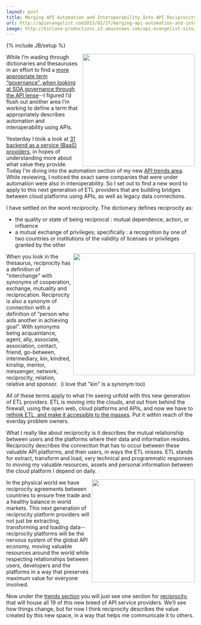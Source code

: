 ```yaml
---
layout: post
title: Merging API Automation and Interoperability Into API Reciprocity
url: http://apievangelist.com2013/02/27/merging-api-automation-and-interoperability-into-api-reciprocity/
image: http://kinlane-productions.s3.amazonaws.com/api-evangelist-site/blog/reciprocity-trends.png
---
```

{% include JB/setup %}<p>
     <a href="http://apievangelist.com/trends/reciprocity.php"><img src="https://s3.amazonaws.com/kinlane-productions/api-evangelist/trends/reciprocity-trends.png"  width="300" align="right" /></a>
</p>
<p>
     While I’m wading through dictionaries and thesauruses in an effort to find a <a href="/2013/02/27/what-is-better-word-for-governance-when-it-comes-to-apis/">more appropriate term “governance”, when looking at SOA governance through the API lense</a>--I figured I’d flush out another area I’m working to define a term that appropriately describes automation and interoperability using APIs.
</p>
<p>
     Yesterday I took a look at <a href="/2013/02/26/75-features-from-across-31-baas-providers/">31 backend as a service (BaaS) providers</a>, in hopes of understanding more about what value they provide. Today I'm diving into the automation section of my new <a href="/trends/">API trends area</a>. While reviewing, I noticed the exact same companies that were under automation were also in interoperability. So I set out to find a new word to apply to this next generation of ETL providers that are building bridges between cloud platforms using APIs, as well as legacy data connections.
</p>
<p>
     I have settled on the word reciprocity. The dictionary defines reciprocity as:
</p>
<ul>
     <li>the quality or state of being reciprocal : mutual dependence, action, or influence
     </li>
     <li>a mutual exchange of privileges; specifically : a recognition by one of two countries or institutions of the validity of licenses or privileges granted by the other
     </li>
</ul>
<p>
     <a href="http://apievangelist.com/trends/reciprocity.php"><img src="https://s3.amazonaws.com/kinlane-productions/api-evangelist/trends/social-reciprocity.png"  width="325" align="right" /></a>
</p>
<p>
     When you look in the thesaurus, reciprocity has a definition of "interchange" with synonyms of cooperation, exchange, mutuality and reciprocation. Reciprocity is also a synonym of connection with a definition of “person who aids another in achieving goal”. With synonyms being acquaintance, agent, ally, associate, association, contact, friend, go-between, intermediary, kin, kindred, kinship, mentor, messenger, network, reciprocity, relation, relative and sponsor.  (i love that "kin" is a synonym too)
</p>
<p>
     All of these terms apply to what I’m seeing unfold with this new generation of ETL providers. ETL is moving into the clouds, and out from behind the firewall, using the open web, cloud platforms and APIs, and now we have to <a href="/2013/02/10/bringing-etl-to-the-masses-with-apis/">rethink ETL, and make it accessible to the masses</a>. Put it within reach of the everday problem owners.
</p>
<p>
     What I really like about reciprocity is it describes the mutual relationship between users and the platforms where their data and information resides. Reciprocity describes the connection that has to occur between these valuable API platforms, and their users, in ways the ETL misses. ETL stands for extract, transform and load, very technical and programmatic responses to moving my valuable resources, assets and personal information between the cloud platform I depend on daily.
</p>
<p>
     <a href="http://apievangelist.com/trends/reciprocity.php"><img src="https://s3.amazonaws.com/kinlane-productions/api-evangelist/trends/reciprocity-2.jpeg"  width="275" align="right" /></a>
</p>
<p>
     In the physical world we have reciprocity agreements between countries to ensure free trade and a healthy balance in world markets. This next generation of reciprocity platform providers will not just be extracting, transforming and loading data--reciprocity platforms will be the nervous system of the global API economy, moving valuable resources around the world while respecting relationships between users, developers and the platforms in a way that preserves maximum value for everyone involved.
</p>
<p>
     Now under the <a href="/trends/">trends section</a> you will just see one section for <a title="reciprocity" href="/trends/reciprocity.php">reciprocity</a>, that will house all 19 of this new breed of API service providers. We’ll see how things change, but for now I think reciprocity describes the value created by this new space, in a way that helps me communicate it to others.
</p>
